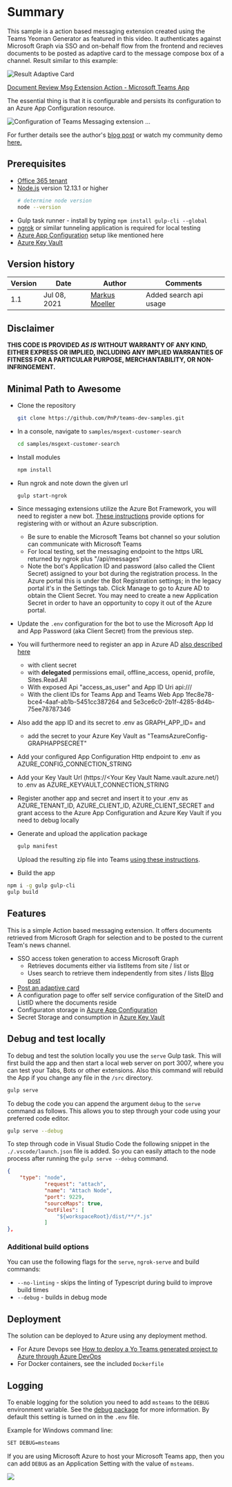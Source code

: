 # Summary

This sample is a action based messaging extension created using the Teams Yeoman Generator as featured in this video. It authenticates against Microsoft Graph via SSO and on-behalf flow from the frontend and recieves documents to be posted as adaptive card to the message compose box of a channel.
Result similar to this example:

![Result Adaptive Card](https://mmsharepoint.files.wordpress.com/2020/08/14pickedadaptivecardresult.png)

[Document Review Msg Extension Action - Microsoft Teams App](https://github.com/mmsharepoint/teams-dev-samples/tree/contribspfx/samples/msgext-graph-action-docreview)

The essential thing is that it is configurable and persists its configuration to an Azure App Configuration resource.

![Configuration of Teams Messaging extension ...](https://mmsharepoint.files.wordpress.com/2021/05/08fetchtask_configurefirst.png?w=946)

For further details see the author's [blog post](https://mmsharepoint.wordpress.com/2021/05/17/configure-teams-applications-with-azure-app-configuration-nodejs/) or watch my community demo [here.](https://techcommunity.microsoft.com/t5/microsoft-365-pnp-blog/microsoft-365-developer-community-call-recording-8th-of-july/ba-p/2481287)

## Prerequisites

* [Office 365 tenant](https://dev.office.com/sharepoint/docs/spfx/set-up-your-development-environment)
* [Node.js](https://nodejs.org) version 12.13.1 or higher
    ```bash
    # determine node version
    node --version
    ```
* Gulp task runner - install by typing `npm install gulp-cli --global`
* [ngrok](https://ngrok.com) or similar tunneling application is required for local testing
* [Azure App Configuration](https://docs.microsoft.com/en-us/azure/azure-app-configuration/quickstart-aspnet-core-app?tabs=core5x#create-an-app-configuration-store) setup like mentioned here
* [Azure Key Vault](https://docs.microsoft.com/en-us/azure/key-vault/general/)


## Version history

Version|Date|Author|Comments
-------|----|----|--------
1.1|Jul 08, 2021|[Markus Moeller](https://twitter.com/moeller2_0)|Added search api usage

## Disclaimer

**THIS CODE IS PROVIDED *AS IS* WITHOUT WARRANTY OF ANY KIND, EITHER EXPRESS OR IMPLIED, INCLUDING ANY IMPLIED WARRANTIES OF FITNESS FOR A PARTICULAR PURPOSE, MERCHANTABILITY, OR NON-INFRINGEMENT.**

## Minimal Path to Awesome
- Clone the repository

    ```bash
    git clone https://github.com/PnP/teams-dev-samples.git
    ```

- In a console, navigate to `samples/msgext-customer-search`

    ```bash
    cd samples/msgext-customer-search
    ```

- Install modules

    ```bash
    npm install
    ```

- Run ngrok and note down the given url

    ```bash
    gulp start-ngrok
    ```
- Since messaging extensions utilize the Azure Bot Framework, you will need to register a new bot. 
[These instructions](https://docs.microsoft.com/en-us/microsoftteams/platform/bots/how-to/create-a-bot-for-teams#register-your-web-service-with-the-bot-framework) provide options for registering with or without an Azure subscription. 
  - Be sure to enable the Microsoft Teams bot channel so your solution can communicate with Microsoft Teams
  - For local testing, set the messaging endpoint to the https URL returned by ngrok plus "/api/messages"
  - Note the bot's Application ID and password (also called the Client Secret) assigned to your bot during the registration process. In the Azure portal this is under the Bot Registration settings; in the legacy portal it's in the Settings tab. Click Manage to go to Azure AD to obtain the Client Secret. You may need to create a new Application Secret in order to have an opportunity to copy it out of the Azure portal. 
- Update the `.env` configuration for the bot to use the Microsoft App Id and App Password (aka Client Secret) from the previous step.
- You will furthermore need to register an app in Azure AD [also described here](https://mmsharepoint.wordpress.com/2020/07/03/a-microsoft-teams-messaging-extension-with-authentication-and-access-to-microsoft-graph-i/)
  - with client secret
  - with **delegated** permissions email, offline_access, openid, profile, Sites.Read.All
  - With exposed Api "access_as_user" and App ID Uri api://<NGrok-Url>/<App ID>
  - With the client IDs for Teams App and Teams Web App 1fec8e78-bce4-4aaf-ab1b-5451cc387264 and 5e3ce6c0-2b1f-4285-8d4b-75ee78787346
- Also add the app ID and its secret to .env as GRAPH_APP_ID= and 
    - add the secret to your Azure Key Vault as "TeamsAzureConfig-GRAPHAPPSECRET"
- Add your configured App Configuration Http endpoint to .env as AZURE_CONFIG_CONNECTION_STRING
- Add your Key Vault Url (https://<Your Key Vault Name.vault.azure.net/)  to .env as AZURE_KEYVAULT_CONNECTION_STRING
- Register another app and secret and insert it to your .env as AZURE_TENANT_ID, AZURE_CLIENT_ID, AZURE_CLIENT_SECRET and grant access to the Azure App Configuration and Azure Key Vault if you need to debug locally
- Generate and upload the application package
  ```bash
  gulp manifest
  ```
  Upload the resulting zip file into Teams [using these instructions](https://docs.microsoft.com/en-us/microsoftteams/platform/concepts/deploy-and-publish/apps-upload).

- Build the app
``` bash
npm i -g gulp gulp-cli
gulp build
```
## Features
This is a simple Action based messaging extension. It offers documents retrieved from Microsoft Graph for selection and to be posted to the current Team's news channel.
* SSO access token generation to access Microsoft Graph
    * Retrieves documents either via listItems from site / list or
    * Uses search to retrieve them independently from sites / lists [Blog post](https://mmsharepoint.wordpress.com/2021/06/16/query-sharepoint-items-with-microsoft-graph-and-search/)
* [Post an adaptive card](https://adaptivecards.io/)
* A configuration page to offer self service configuration of the SiteID and ListID where the documents reside
* Configuraton storage in [Azure App Configuration](https://github.com/Azure/azure-sdk-for-js/tree/master/sdk/appconfiguration/app-configuration)
* Secret Storage and consumption in [Azure Key Vault](https://github.com/Azure/azure-sdk-for-js/blob/master/sdk/keyvault/keyvault-secrets/samples/typescript/src/helloWorld.ts)


## Debug and test locally

To debug and test the solution locally you use the `serve` Gulp task. This will first build the app and then start a local web server on port 3007, where you can test your Tabs, Bots or other extensions. Also this command will rebuild the App if you change any file in the `/src` directory.

``` bash
gulp serve
```

To debug the code you can append the argument `debug` to the `serve` command as follows. This allows you to step through your code using your preferred code editor.

``` bash
gulp serve --debug
```

To step through code in Visual Studio Code the following snippet in the `./.vscode/launch.json` file is added. So you can easily attach to the node process after running the `gulp serve --debug` command.

``` json
{
    "type": "node",
            "request": "attach",
            "name": "Attach Node",
            "port": 9229,
            "sourceMaps": true,
            "outFiles": [
                "${workspaceRoot}/dist/**/*.js"
            ]
},
```

### Additional build options

You can use the following flags for the `serve`, `ngrok-serve` and build commands:

* `--no-linting` - skips the linting of Typescript during build to improve build times
* `--debug` - builds in debug mode

## Deployment

The solution can be deployed to Azure using any deployment method.

* For Azure Devops see [How to deploy a Yo Teams generated project to Azure through Azure DevOps](https://www.wictorwilen.se/blog/deploying-yo-teams-and-node-apps/)
* For Docker containers, see the included `Dockerfile`

## Logging

To enable logging for the solution you need to add `msteams` to the `DEBUG` environment variable. See the [debug package](https://www.npmjs.com/package/debug) for more information. By default this setting is turned on in the `.env` file.

Example for Windows command line:

``` bash
SET DEBUG=msteams
```

If you are using Microsoft Azure to host your Microsoft Teams app, then you can add `DEBUG` as an Application Setting with the value of `msteams`.

<img src="https://m365-visitor-stats.azurewebsites.net/teams-dev-samples/samples/msgext-graph-action-config" />